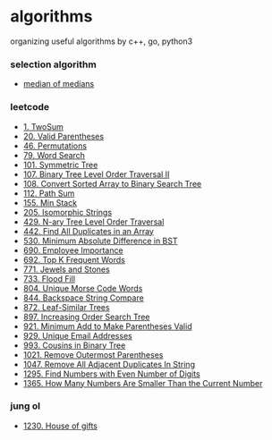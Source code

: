 # algorithms
organizing useful algorithms by c++, go, python3  


### selection algorithm
* [median of medians](https://github.com/solomonovum/algorithms/tree/master/codes/mom)  


### leetcode
* [1. TwoSum](https://github.com/solomonovum/algorithms/blob/master/leetcode/1_TwoSum.go) 
* [20. Valid Parentheses](https://github.com/solomonovum/algorithms/blob/master/leetcode/20_Valid%20Parentheses.py)
* [46. Permutations](https://github.com/solomonovum/algorithms/blob/master/leetcode/46_Permutations.go) 
* [79. Word Search](https://github.com/solomonovum/algorithms/blob/master/leetcode/79_Word%20Search.go) 
* [101. Symmetric Tree](https://github.com/solomonovum/algorithms/blob/master/leetcode/101_Symmetric%20Tree.py)
* [107. Binary Tree Level Order Traversal II](https://github.com/solomonovum/algorithms/blob/master/leetcode/107_Binary%20Tree%20Level%20Order%20Traversal%20II.py)
* [108. Convert Sorted Array to Binary Search Tree](https://github.com/solomonovum/algorithms/blob/master/leetcode/108_Convert%20Sorted%20Array%20to%20Binary%20Search%20Tree.cpp) 
* [112. Path Sum](https://github.com/solomonovum/algorithms/blob/master/leetcode/112_Path%20Sum.py) 
* [155. Min Stack](https://github.com/solomonovum/algorithms/blob/master/leetcode/155_Min%20Stack.py)
* [205. Isomorphic Strings](https://github.com/solomonovum/algorithms/blob/master/leetcode/205_Isomorphic%20Strings.go) 
* [429. N-ary Tree Level Order Traversal](https://github.com/solomonovum/algorithms/blob/master/leetcode/429_N-ary%20Tree%20Level%20Order%20Traversal.cpp) 
* [442. Find All Duplicates in an Array](https://github.com/solomonovum/algorithms/blob/master/leetcode/442_Find%20All%20Duplicates%20in%20an%20Array.go) 
* [530. Minimum Absolute Difference in BST](https://github.com/solomonovum/algorithms/blob/master/leetcode/429_N-ary%20Tree%20Level%20Order%20Traversal.cpp) 
* [690. Employee Importance](https://github.com/solomonovum/algorithms/blob/master/leetcode/690_Employee%20Importance) 
* [692. Top K Frequent Words](https://github.com/solomonovum/algorithms/blob/master/leetcode/692_Top%20K%20Frequent%20Words.go) 
* [771. Jewels and Stones](https://github.com/solomonovum/algorithms/blob/master/leetcode/771_Jewels%20and%20Stones.go)
* [733. Flood Fill](https://github.com/solomonovum/algorithms/blob/master/leetcode/733_Flood%20Fill.py)
* [804. Unique Morse Code Words](https://github.com/solomonovum/algorithms/blob/master/leetcode/804_Unique%20Morse%20Code%20Words.py)
* [844. Backspace String Compare](https://github.com/solomonovum/algorithms/blob/master/leetcode/844_Backspace%20String%20Compare.py)
* [872. Leaf-Similar Trees](https://github.com/solomonovum/algorithms/blob/master/leetcode/872_Leaf-Similar%20Trees.py)
* [897. Increasing Order Search Tree](https://github.com/solomonovum/algorithms/blob/master/leetcode/897_Increasing%20Order%20Search%20Tree.py)
* [921. Minimum Add to Make Parentheses Valid](https://github.com/solomonovum/algorithms/blob/master/leetcode/921_Minimum%20Add%20to%20Make%20Parentheses%20Valid.go) 
* [929. Unique Email Addresses](https://github.com/solomonovum/algorithms/blob/master/leetcode/929_Unique%20Email%20Addresses.go) 
* [993. Cousins in Binary Tree](https://github.com/solomonovum/algorithms/blob/master/leetcode/993_Cousins%20in%20Binary%20Tree.go) 
* [1021. Remove Outermost Parentheses](https://github.com/solomonovum/algorithms/blob/master/leetcode/1021_Remove%20Outermost%20Parentheses.py) 
* [1047. Remove All Adjacent Duplicates In String](https://github.com/solomonovum/algorithms/blob/master/leetcode/1047.%20Remove%20All%20Adjacent%20Duplicates%20In%20String.py)
* [1295. Find Numbers with Even Number of Digits](https://github.com/solomonovum/algorithms/blob/master/leetcode/1295_Find%20Numbers%20with%20Even%20Number%20of%20Digits.py)
* [1365. How Many Numbers Are Smaller Than the Current Number
](https://github.com/solomonovum/algorithms/blob/master/leetcode/1365_How%20Many%20Numbers%20Are%20Smaller%20Than%20the%20Current%20Number.py)


### jung ol
* [1230. House of gifts](https://github.com/solomonovum/algorithms/blob/master/JO/1230%20:%20House%20of%20gifts.cpp)
